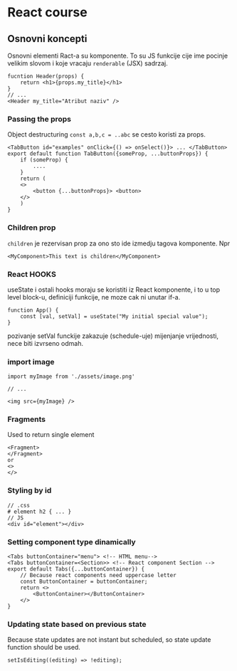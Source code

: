 # React course

## Osnovni koncepti
Osnovni elementi Ract-a su komponente. To su JS funkcije cije ime pocinje velikim slovom i koje vracaju `renderable` (JSX) sadrzaj.
```
fucntion Header(props) {
	return <h1>{props.my_title}</h1>
}
// ...
<Header my_title="Atribut naziv" />
```

### Passing the props
Object destructuring `const a,b,c = ..abc` se cesto koristi za props.
```
<TabButton id="examples" onClick={() => onSelect()}> ... </TabButton>
export default function TabButton({someProp, ...buttonProps}) {
	if (someProp) {
		....
	}
	return (
	<>
		<button {...buttonProps}> <button>
	</>
	)
}
```

### Children prop
`children` je rezervisan prop za ono sto ide izmedju tagova komponente. Npr
```
<MyComponent>This text is children</MyComponent>
```


### React HOOKS
useState i ostali hooks moraju se koristiti iz React komponente, i to u top level block-u, definiciji funkcije, ne moze cak ni unutar if-a.
```
function App() {
	const [val, setVal] = useState("My initial special value");
}
```
pozivanje setVal funckije zakazuje (schedule-uje) mijenjanje vrijednosti, nece biti izvrseno odmah.

### import image

```
import myImage from './assets/image.png'

// ...

<img src={myImage} />
```

### Fragments 
Used to return single element
```
<Fragment>
</Fragment>
or 
<>
</>
```

### Styling by id
```
// .css
# element h2 { ... }
// JS
<div id="element"></div>
```



### Setting component type dinamically
```
<Tabs buttonContainer="menu"> <!-- HTML menu-->
<Tabs buttonContainer=<Section>> <!-- React component Section -->
export default Tabs({...buttonContainer}) {
	// Because react components need uppercase letter
	const ButtonContainer = buttonContainer;
	return <>
		<ButtonContainer></ButtonContainer>
	</>
}
```

### Updating state based on previous state
Because state updates are not instant but scheduled, so state update function should be used.
```
setIsEditing((editing) => !editing);
```